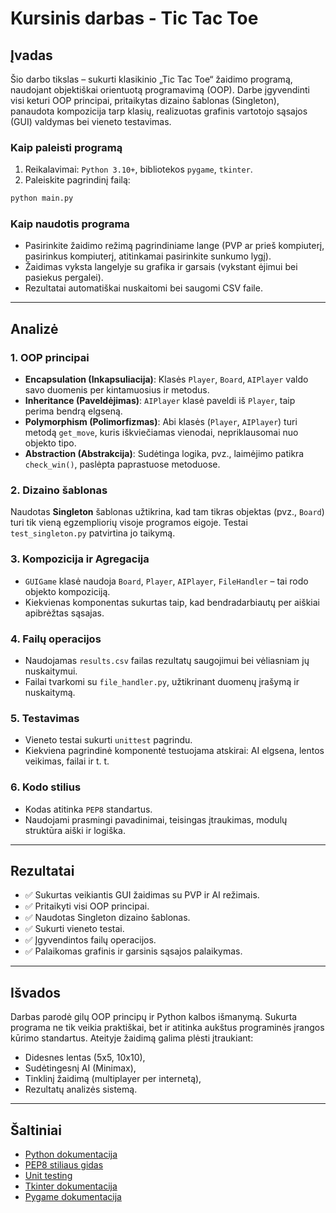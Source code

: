 # Kursinis darbas - Tic Tac Toe

## Įvadas

Šio darbo tikslas – sukurti klasikinio „Tic Tac Toe“ žaidimo programą, naudojant objektiškai orientuotą programavimą (OOP). Darbe įgyvendinti visi keturi OOP principai, pritaikytas dizaino šablonas (Singleton), panaudota kompozicija tarp klasių, realizuotas grafinis vartotojo sąsajos (GUI) valdymas bei vieneto testavimas.

### Kaip paleisti programą

1. Reikalavimai: `Python 3.10+`, bibliotekos `pygame`, `tkinter`.
2. Paleiskite pagrindinį failą:

```bash
python main.py
```

### Kaip naudotis programa

- Pasirinkite žaidimo režimą pagrindiniame lange (PVP ar prieš kompiuterį, pasirinkus kompiuterį, atitinkamai pasirinkite sunkumo lygį).
- Žaidimas vyksta langelyje su grafika ir garsais (vykstant ėjimui bei pasiekus pergalei).
- Rezultatai automatiškai nuskaitomi bei saugomi CSV faile.

---

## Analizė

### 1. OOP principai

- **Encapsulation (Inkapsuliacija)**: Klasės `Player`, `Board`, `AIPlayer` valdo savo duomenis per kintamuosius ir metodus.
- **Inheritance (Paveldėjimas)**: `AIPlayer` klasė paveldi iš `Player`, taip perima bendrą elgseną.
- **Polymorphism (Polimorfizmas)**: Abi klasės (`Player`, `AIPlayer`) turi metodą `get_move`, kuris iškviečiamas vienodai, nepriklausomai nuo objekto tipo.
- **Abstraction (Abstrakcija)**: Sudėtinga logika, pvz., laimėjimo patikra `check_win()`, paslėpta paprastuose metoduose.

### 2. Dizaino šablonas

Naudotas **Singleton** šablonas užtikrina, kad tam tikras objektas (pvz., `Board`) turi tik vieną egzempliorių visoje programos eigoje. Testai `test_singleton.py` patvirtina jo taikymą.

### 3. Kompozicija ir Agregacija

- `GUIGame` klasė naudoja `Board`, `Player`, `AIPlayer`, `FileHandler` – tai rodo objekto kompoziciją.
- Kiekvienas komponentas sukurtas taip, kad bendradarbiautų per aiškiai apibrėžtas sąsajas.

### 4. Failų operacijos

- Naudojamas `results.csv` failas rezultatų saugojimui bei vėliasniam jų nuskaitymui.
- Failai tvarkomi su `file_handler.py`, užtikrinant duomenų įrašymą ir nuskaitymą.

### 5. Testavimas

- Vieneto testai sukurti `unittest` pagrindu.
- Kiekviena pagrindinė komponentė testuojama atskirai: AI elgsena, lentos veikimas, failai ir t. t.

### 6. Kodo stilius

- Kodas atitinka `PEP8` standartus.
- Naudojami prasmingi pavadinimai, teisingas įtraukimas, modulų struktūra aiški ir logiška.

---

## Rezultatai

- ✅ Sukurtas veikiantis GUI žaidimas su PVP ir AI režimais.
- ✅ Pritaikyti visi OOP principai.
- ✅ Naudotas Singleton dizaino šablonas.
- ✅ Sukurti vieneto testai.
- ✅ Įgyvendintos failų operacijos.
- ✅ Palaikomas grafinis ir garsinis sąsajos palaikymas.

---

## Išvados

Darbas parodė gilų OOP principų ir Python kalbos išmanymą. Sukurta programa ne tik veikia praktiškai, bet ir atitinka aukštus programinės įrangos kūrimo standartus. Ateityje žaidimą galima plėsti įtraukiant:

- Didesnes lentas (5x5, 10x10),
- Sudėtingesnį AI (Minimax),
- Tinklinį žaidimą (multiplayer per internetą),
- Rezultatų analizės sistemą.

---

## Šaltiniai

- [Python dokumentacija](https://docs.python.org/3/)
- [PEP8 stiliaus gidas](https://peps.python.org/pep-0008/)
- [Unit testing](https://docs.python.org/3/library/unittest.html)
- [Tkinter dokumentacija](https://docs.python.org/3/library/tkinter.html)
- [Pygame dokumentacija](https://www.pygame.org/docs/)
